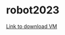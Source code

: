 # robot2023

[Link to download VM](https://drive.google.com/file/d/1N6N4pSjVlnStYj-vKl02eGlmH9EECybP/view)
